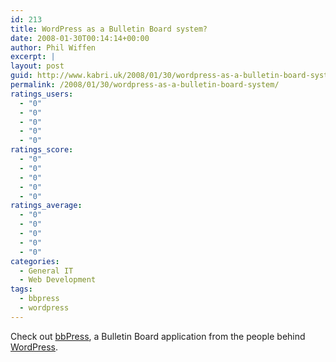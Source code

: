 ```yaml
---
id: 213
title: WordPress as a Bulletin Board system?
date: 2008-01-30T00:14:14+00:00
author: Phil Wiffen
excerpt: |
layout: post
guid: http://www.kabri.uk/2008/01/30/wordpress-as-a-bulletin-board-system/
permalink: /2008/01/30/wordpress-as-a-bulletin-board-system/
ratings_users:
  - "0"
  - "0"
  - "0"
  - "0"
  - "0"
ratings_score:
  - "0"
  - "0"
  - "0"
  - "0"
  - "0"
ratings_average:
  - "0"
  - "0"
  - "0"
  - "0"
  - "0"
categories:
  - General IT
  - Web Development
tags:
  - bbpress
  - wordpress
---
```

Check out [bbPress](http://bbpress.org/), a Bulletin Board application from the people behind [WordPress](http://wordpress.org/).